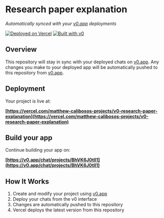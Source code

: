 # Research paper explanation

*Automatically synced with your [v0.app](https://v0.app) deployments*

[![Deployed on Vercel](https://img.shields.io/badge/Deployed%20on-Vercel-black?style=for-the-badge&logo=vercel)](https://vercel.com/matthew-calibosos-projects/v0-research-paper-explanation)
[![Built with v0](https://img.shields.io/badge/Built%20with-v0.app-black?style=for-the-badge)](https://v0.app/chat/projects/BhVK6J0tll1)

## Overview

This repository will stay in sync with your deployed chats on [v0.app](https://v0.app).
Any changes you make to your deployed app will be automatically pushed to this repository from [v0.app](https://v0.app).

## Deployment

Your project is live at:

**[https://vercel.com/matthew-calibosos-projects/v0-research-paper-explanation](https://vercel.com/matthew-calibosos-projects/v0-research-paper-explanation)**

## Build your app

Continue building your app on:

**[https://v0.app/chat/projects/BhVK6J0tll1](https://v0.app/chat/projects/BhVK6J0tll1)**

## How It Works

1. Create and modify your project using [v0.app](https://v0.app)
2. Deploy your chats from the v0 interface
3. Changes are automatically pushed to this repository
4. Vercel deploys the latest version from this repository